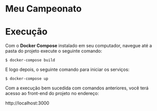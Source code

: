# Meu Campeonato

# Execução

Com o <b>Docker Compose</b> instalado em seu computador, navegue até a pasta do projeto execute o seguinte comando:

```shell
$ docker-compose build
```

E logo depois, o seguinte comando para iniciar os serviços:
```shell
$ docker-compose up
```

Com a execução bem sucedida com comandos anteriores, você terá acesso ao front-end do projeto no endereço:

http://localhost:3000